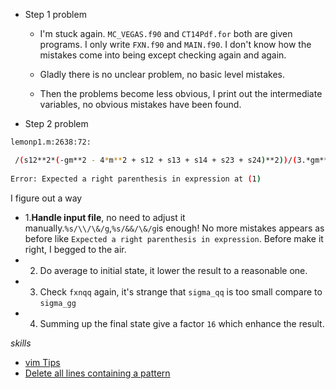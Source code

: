 * Step 1 problem
  * I'm stuck again. `MC_VEGAS.f90` and `CT14Pdf.for` both are  given programs. I only write `FXN.f90` and `MAIN.f90`. I don't know how the mistakes come into being except checking again and again. 

  * Gladly there is no unclear problem, no basic level mistakes.

  * Then the problems become less obvious, I print out the intermediate variables, no obvious mistakes have been found.
* Step 2 problem
```bash
lemonp1.m:2638:72:

 /(s12**2*(-gm**2 - 4*m**2 + s12 + s13 + s14 + s23 + s24)**2))/(3.*gm**4)
                                                                         1
Error: Expected a right parenthesis in expression at (1)
```
I figure out a way
  * 1.**Handle input file**, no need to adjust it manually.`%s/\\/\&/g`,`%s/&&/\&/g`is enough! No more mistakes appears as before like `Expected a right parenthesis in expression`. Before make it right, I begged to the air.
  * 2. Do average to initial state, it lower the result to a reasonable one. 
  * 3. Check `fxnqq` again, it's strange that `sigma_qq` is too small compare to `sigma_gg`
  * 4. Summing up the final state give a factor `16` which enhance the result. 

*skills*
* [vim Tips](http://vim.wikia.com/wiki/Ranges)
* [Delete all lines containing a pattern ](http://vim.wikia.com/wiki/Delete_all_lines_containing_a_pattern)
